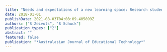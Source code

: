 ```yaml
---
title: "Needs and expectations of a new learning space: Research students’ perspectives"
date: 2018-01-01
publishDate: 2021-08-03T04:08:09.405899Z
authors: ["S Zeivots", "S Schuck"]
publication_types: ["2"]
abstract: ""
featured: false
publication: "*Australasian Journal of Educational Technology*"
---
```



